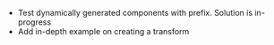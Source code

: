 * Test dynamically generated components with prefix. Solution is in-progress
* Add in-depth example on creating a transform